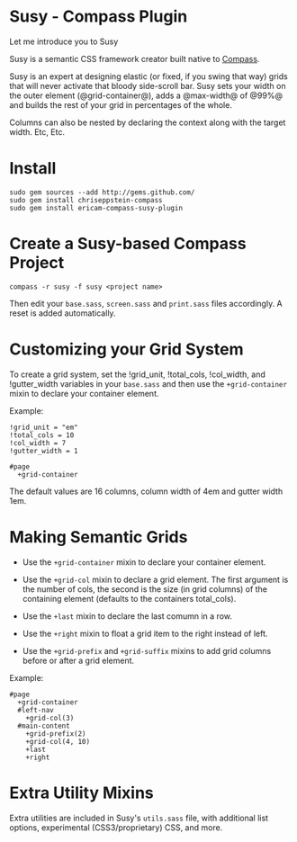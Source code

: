 Susy - Compass Plugin
================================

Let me introduce you to Susy

Susy is a semantic CSS framework creator built native to [Compass](http://compass-style.org/).

Susy is an expert at designing elastic (or fixed, if you swing that way) grids that will never activate that bloody side-scroll bar. Susy sets your width on the outer element (@grid-container@), adds a @max-width@ of @99%@ and builds the rest of your grid in percentages of the whole.

Columns can also be nested by declaring the context along with the target width. Etc, Etc.

Install
=======

    sudo gem sources --add http://gems.github.com/
    sudo gem install chriseppstein-compass
    sudo gem install ericam-compass-susy-plugin

Create a Susy-based Compass Project
==================================

    compass -r susy -f susy <project name>

Then edit your `base.sass`, `screen.sass` and `print.sass` files accordingly. A reset is added automatically.

Customizing your Grid System
============================

To create a grid system, set the !grid_unit, !total_cols, !col_width, and
!gutter_width variables in your `base.sass` and then use the `+grid-container` mixin to declare
your container element.

Example:

    !grid_unit = "em"
    !total_cols = 10
    !col_width = 7
    !gutter_width = 1

    #page
      +grid-container

The default values are 16 columns, column width of 4em and gutter width 1em.

Making Semantic Grids
=====================

* Use the `+grid-container` mixin to declare your container element.

* Use the `+grid-col` mixin to declare a grid element. The first argument
is the number of cols, the second is the size (in grid columns) of the
containing element (defaults to the containers total_cols).

* Use the `+last` mixin to declare the last comumn in a row.

* Use the `+right` mixin to float a grid item to the right instead of left.

* Use the `+grid-prefix` and `+grid-suffix` mixins to add grid columns
before or after a grid element.



Example:

    #page
      +grid-container
      #left-nav
        +grid-col(3)
      #main-content
        +grid-prefix(2)
        +grid-col(4, 10)
        +last
        +right

Extra Utility Mixins
=====================

Extra utilities are included in Susy's `utils.sass` file, with additional list options, 
experimental (CSS3/proprietary) CSS, and more.